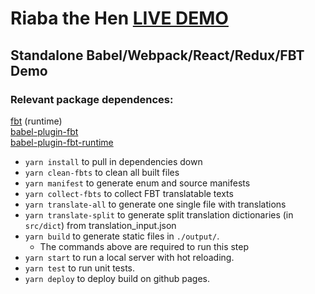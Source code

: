 # Riaba the Hen [LIVE DEMO](https://tereshka.github.io/riaba-the-hen/)
## Standalone Babel/Webpack/React/Redux/FBT Demo

### Relevant package dependences:
[fbt](https://www.npmjs.com/package/fbt)  (runtime)  
[babel-plugin-fbt](https://www.npmjs.com/package/babel-plugin-fbt)  
[babel-plugin-fbt-runtime](https://www.npmjs.com/package/babel-plugin-fbt-runtime)  

* `yarn install` to pull in dependencies down
* `yarn clean-fbts` to clean all built files
* `yarn manifest` to generate enum and source manifests
* `yarn collect-fbts` to collect FBT translatable texts
* `yarn translate-all` to generate one single file with translations
* `yarn translate-split` to generate split translation dictionaries (in `src/dict`) from translation_input.json
* `yarn build` to generate static files in `./output/`.
  * The commands above are required to run this step
* `yarn start` to run a local server with hot reloading.
* `yarn test` to run unit tests.
* `yarn deploy` to deploy build on github pages.
